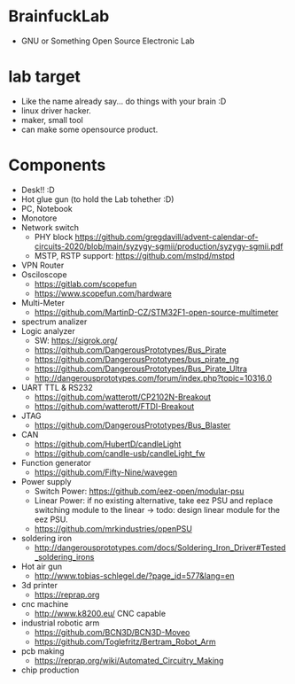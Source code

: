 # BrainfuckLab
* GNU or Something Open Source Electronic Lab

# lab target
* Like the name already say... do things with your brain :D
* linux driver hacker.
* maker, small tool
* can make some opensource product.

# Components
* Desk!! :D
* Hot glue gun (to hold the Lab tohether :D)
* PC, Notebook
* Monotore
* Network switch
    * PHY block https://github.com/gregdavill/advent-calendar-of-circuits-2020/blob/main/syzygy-sgmii/production/syzygy-sgmii.pdf
    * MSTP, RSTP support: https://github.com/mstpd/mstpd
* VPN Router
* Osciloscope
    * https://gitlab.com/scopefun
    * https://www.scopefun.com/hardware
* Multi-Meter
    * https://github.com/MartinD-CZ/STM32F1-open-source-multimeter
* spectrum analizer
* Logic analyzer
    * SW: https://sigrok.org/
    * https://github.com/DangerousPrototypes/Bus_Pirate
    * https://github.com/DangerousPrototypes/bus_pirate_ng
    * https://github.com/DangerousPrototypes/Bus_Pirate_Ultra
    * http://dangerousprototypes.com/forum/index.php?topic=10316.0
* UART TTL & RS232
    * https://github.com/watterott/CP2102N-Breakout
    * https://github.com/watterott/FTDI-Breakout
* JTAG
    * https://github.com/DangerousPrototypes/Bus_Blaster
* CAN
    * https://github.com/HubertD/candleLight
    * https://github.com/candle-usb/candleLight_fw
* Function generator
    * https://github.com/Fifty-Nine/wavegen
* Power supply
    * Switch Power: https://github.com/eez-open/modular-psu
    * Linear Power: if no existing alternative, take eez PSU and replace switching module to the linear -> todo: design linear module for the eez PSU.
    * https://github.com/mrkindustries/openPSU
* soldering iron
    * http://dangerousprototypes.com/docs/Soldering_Iron_Driver#Tested_soldering_irons
* Hot air gun
    * http://www.tobias-schlegel.de/?page_id=577&lang=en
* 3d printer
    * https://reprap.org
* cnc machine
    * http://www.k8200.eu/ CNC capable
* industrial robotic arm
    * https://github.com/BCN3D/BCN3D-Moveo
    * https://github.com/Toglefritz/Bertram_Robot_Arm
* pcb making
    * https://reprap.org/wiki/Automated_Circuitry_Making
* chip production
